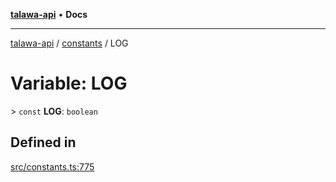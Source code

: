 [**talawa-api**](../../README.md) • **Docs**

***

[talawa-api](../../modules.md) / [constants](../README.md) / LOG

# Variable: LOG

\> `const` **LOG**: `boolean`

## Defined in

[src/constants.ts:775](https://github.com/PalisadoesFoundation/talawa-api/blob/5e38dbf44e47f2fc703410fad29ab5c8f7f26c77/src/constants.ts#L775)
